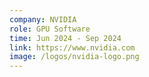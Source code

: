 ```yaml
---
company: NVIDIA
role: GPU Software
time: Jun 2024 - Sep 2024
link: https://www.nvidia.com
image: /logos/nvidia-logo.png
---
```

